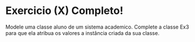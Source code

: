 # Exercicio (X) Completo!

Modele uma classe aluno de um sistema academico. Complete a classe Ex3 para que ela atribua os valores a instância criada da sua classe.